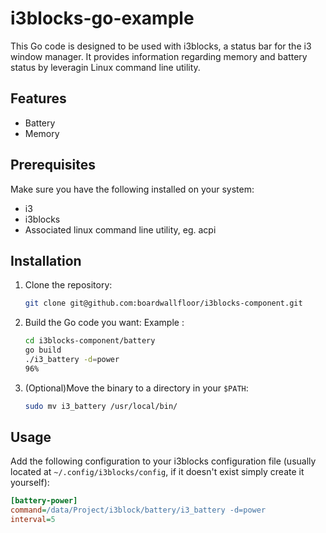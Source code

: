 # i3blocks-go-example

This Go code is designed to be used with i3blocks, a status bar for the i3 window manager. It provides information regarding memory and battery status by leveragin Linux command line utility. 

## Features

- Battery
- Memory

## Prerequisites

Make sure you have the following installed on your system:

- i3
- i3blocks
- Associated linux command line utility, eg. acpi

## Installation

1. Clone the repository:

    ```bash
    git clone git@github.com:boardwallfloor/i3blocks-component.git
    ```

2. Build the Go code you want:
    Example :
    ```bash
    cd i3blocks-component/battery
    go build
    ./i3_battery -d=power
    96%
    ```

3. (Optional)Move the binary to a directory in your `$PATH`:

    ```bash
    sudo mv i3_battery /usr/local/bin/
    ```

## Usage

Add the following configuration to your i3blocks configuration file (usually located at `~/.config/i3blocks/config`, if it doesn't exist simply create it yourself):

```ini
[battery-power]
command=/data/Project/i3block/battery/i3_battery -d=power
interval=5
```
